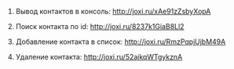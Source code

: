 1. Вывод контактов в консоль: http://joxi.ru/xAe91zZsbyXopA

2. Поиск контакта по id: http://joxi.ru/8237k1GiaB8Ll2

3. Добавление контакта в список: http://joxi.ru/RmzPqpjUjbM49A

4. Удаление контакта: http://joxi.ru/52ajkqWTgykznA
